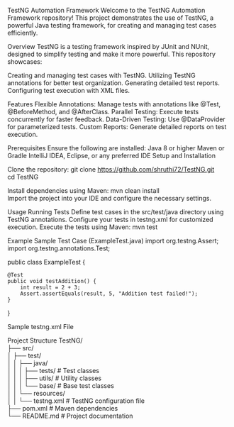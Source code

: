 TestNG Automation Framework
Welcome to the TestNG Automation Framework repository! This project demonstrates the use of TestNG, a powerful Java testing framework, for creating and managing test cases efficiently.

Overview
TestNG is a testing framework inspired by JUnit and NUnit, designed to simplify testing and make it more powerful. This repository showcases:

Creating and managing test cases with TestNG.
Utilizing TestNG annotations for better test organization.
Generating detailed test reports.
Configuring test execution with XML files.

Features
Flexible Annotations: Manage tests with annotations like @Test, @BeforeMethod, and @AfterClass.
Parallel Testing: Execute tests concurrently for faster feedback.
Data-Driven Testing: Use @DataProvider for parameterized tests.
Custom Reports: Generate detailed reports on test execution.

Prerequisites
Ensure the following are installed:
Java 8 or higher
Maven or Gradle
IntelliJ IDEA, Eclipse, or any preferred IDE
Setup and Installation

Clone the repository:
git clone https://github.com/shruthi72/TestNG.git  
cd TestNG  

Install dependencies using Maven:
mvn clean install  
Import the project into your IDE and configure the necessary settings.

Usage
Running Tests
Define test cases in the src/test/java directory using TestNG annotations.
Configure your tests in testng.xml for customized execution.
Execute the tests using Maven:
mvn test  

Example
Sample Test Case (ExampleTest.java)
import org.testng.Assert;  
import org.testng.annotations.Test;  

public class ExampleTest {  

    @Test  
    public void testAddition() {  
        int result = 2 + 3;  
        Assert.assertEquals(result, 5, "Addition test failed!");  
    }  
}  

Sample testng.xml File
<!DOCTYPE suite SYSTEM "https://testng.org/testng-1.0.dtd">  
<suite name="Sample Suite">  
    <test name="Sample Test">  
        <classes>  
            <class name="com.example.tests.ExampleTest" />  
        </classes>  
    </test>  
</suite>  
              
Project Structure
TestNG/  
├── src/  
│   ├── test/  
│   │   ├── java/  
│   │   │   ├── tests/         # Test classes  
│   │   │   ├── utils/         # Utility classes  
│   │   │   └── base/          # Base test classes  
│   │   └── resources/  
│   │       └── testng.xml     # TestNG configuration file  
├── pom.xml                    # Maven dependencies  
└── README.md                  # Project documentation  

